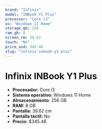 ```yaml
---
brand: "Infinix"
model: "INBook Y1 Plus"
processor: "Core i3"
os: "Windows 11 Home"
storage_gb: 256
ram_gb: 8
screen_cm: 39.62
touch: "No"
price_usd: 345.48
slug: "infinix-inbook-y1-plus"
---
```


# Infinix INBook Y1 Plus

- **Procesador:** Core i3
- **Sistema operativo:** Windows 11 Home
- **Almacenamiento:** 256 GB
- **RAM:** 8 GB
- **Pantalla:** 39.62 cm
- **Pantalla táctil:** No
- **Precio:** $345.48
